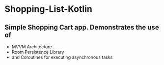 # Shopping-List-Kotlin

## Simple Shopping Cart app. Demonstrates the use of 
* MVVM Architecture
* Room Persistence Library
* and Coroutines for executing asynchronous tasks
